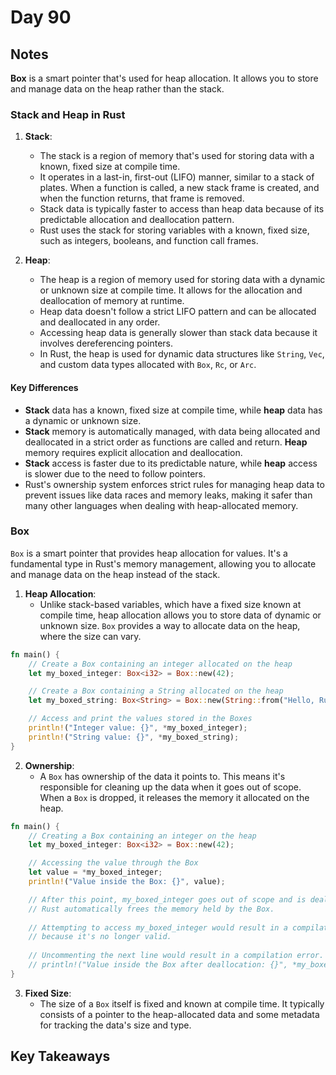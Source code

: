 # Day 90

## Notes

**Box** is a smart pointer that's used for heap allocation. It allows you to store and manage data on the heap rather than the stack.

### Stack and Heap in Rust

1. **Stack**:
   - The stack is a region of memory that's used for storing data with a known, fixed size at compile time.
   - It operates in a last-in, first-out (LIFO) manner, similar to a stack of plates. When a function is called, a new stack frame is created, and when the function returns, that frame is removed.
   - Stack data is typically faster to access than heap data because of its predictable allocation and deallocation pattern.
   - Rust uses the stack for storing variables with a known, fixed size, such as integers, booleans, and function call frames.

2. **Heap**:
   - The heap is a region of memory used for storing data with a dynamic or unknown size at compile time. It allows for the allocation and deallocation of memory at runtime.
   - Heap data doesn't follow a strict LIFO pattern and can be allocated and deallocated in any order.
   - Accessing heap data is generally slower than stack data because it involves dereferencing pointers.
   - In Rust, the heap is used for dynamic data structures like `String`, `Vec`, and custom data types allocated with `Box`, `Rc`, or `Arc`.

#### Key Differences

- **Stack** data has a known, fixed size at compile time, while **heap** data has a dynamic or unknown size.
- **Stack** memory is automatically managed, with data being allocated and deallocated in a strict order as functions are called and return. **Heap** memory requires explicit allocation and deallocation.
- **Stack** access is faster due to its predictable nature, while **heap** access is slower due to the need to follow pointers.
- Rust's ownership system enforces strict rules for managing heap data to prevent issues like data races and memory leaks, making it safer than many other languages when dealing with heap-allocated memory.

### Box

`Box` is a smart pointer that provides heap allocation for values. It's a fundamental type in Rust's memory management, allowing you to allocate and manage data on the heap instead of the stack.

1. **Heap Allocation**:
   - Unlike stack-based variables, which have a fixed size known at compile time, heap allocation allows you to store data of dynamic or unknown size. `Box` provides a way to allocate data on the heap, where the size can vary.

```rust
fn main() {
    // Create a Box containing an integer allocated on the heap
    let my_boxed_integer: Box<i32> = Box::new(42);

    // Create a Box containing a String allocated on the heap
    let my_boxed_string: Box<String> = Box::new(String::from("Hello, Rust!"));

    // Access and print the values stored in the Boxes
    println!("Integer value: {}", *my_boxed_integer);
    println!("String value: {}", *my_boxed_string);
}
```

2. **Ownership**:
   - A `Box` has ownership of the data it points to. This means it's responsible for cleaning up the data when it goes out of scope. When a `Box` is dropped, it releases the memory it allocated on the heap.

```rust
fn main() {
    // Creating a Box containing an integer on the heap
    let my_boxed_integer: Box<i32> = Box::new(42);

    // Accessing the value through the Box
    let value = *my_boxed_integer;
    println!("Value inside the Box: {}", value);

    // After this point, my_boxed_integer goes out of scope and is deallocated.
    // Rust automatically frees the memory held by the Box.
    
    // Attempting to access my_boxed_integer would result in a compilation error,
    // because it's no longer valid.
    
    // Uncommenting the next line would result in a compilation error.
    // println!("Value inside the Box after deallocation: {}", *my_boxed_integer);
}
```

3. **Fixed Size**:
   - The size of a `Box` itself is fixed and known at compile time. It typically consists of a pointer to the heap-allocated data and some metadata for tracking the data's size and type.


## Key Takeaways
